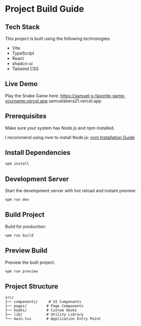 # Project Build Guide

## Tech Stack

This project is built using the following technologies:

- Vite
- TypeScript
- React
- shadcn-ui
- Tailwind CSS


## Live Demo
Play the Snake Game here: https://samuel-s-favorite-game-yourname.vercel.app
samuelabera21.vercel.app


## Prerequisites

Make sure your system has Node.js and npm installed.

I recommend using nvm to install Node.js: [nvm Installation Guide](https://github.com/nvm-sh/nvm#installing-and-updating)

## Install Dependencies

```sh
npm install
```

## Development Server

Start the development server with hot reload and instant preview:

```sh
npm run dev
```

## Build Project

Build for production:

```sh
npm run build
```

## Preview Build

Preview the built project:

```sh
npm run preview
```

## Project Structure

```
src/
├── components/     # UI Components
├── pages/         # Page Components
├── hooks/         # Custom Hooks
├── lib/           # Utility Library
└── main.tsx       # Application Entry Point
```
